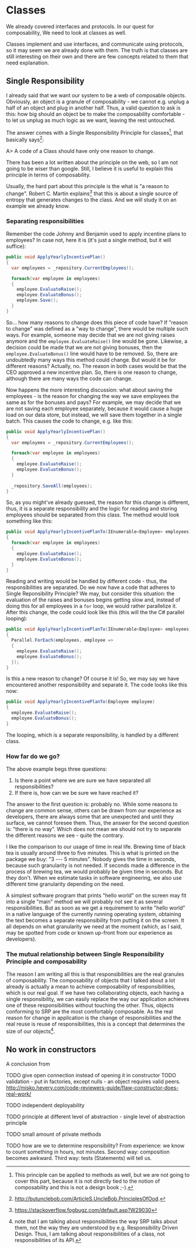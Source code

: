 # Classes

We already covered interfaces and protocols. In our quest for composability, We need to look at classes as well.

Classes implement and use interfaces, and communicate using protocols, so it may seem we are already done with them. The truth is that classes are still interesting on their own and there are few concepts related to them that need explanation.

## Single Responsibility

I already said that we want our system to be a web of composable objects. Obviously, an object is a granule of composability - we cannot e.g. unplug a half of an object and plug in another half. Thus, a valid question to ask is this: how big should an object be to make the composability comfortable - to let us unplug as much logic as we want, leaving the rest untouched.

The answer comes with a Single Responsibility Principle for classes[^SRPMethods], that basically says[^SRP]:

A> A code of a Class should have only one reason to change.

There has been a lot written about the principle on the web, so I am not going to be wiser than google. Still, I believe it is useful to explain this principle in terms of composability.

Usually, the hard part about this principle is the what is "a reason to change". Robert C. Martin explains[^srponstackoverflow] that this is about a single source of entropy that generates changes to the class. And we will study it on an example we already know.

### Separating responsibilities

Remember the code Johnny and Benjamin used to apply incentine plans to employees? In case not, here it is (it's just a single method, but it will suffice):

```csharp
public void ApplyYearlyIncentivePlan()
{
  var employees = _repository.CurrentEmployees();

  foreach(var employee in employees)
  {
    employee.EvaluateRaise();
    employee.EvaluateBonus();
    employee.Save();
  }
}
```

So... how many reasons to change does this piece of code have? If "reason to change" was defined as a "way to change", there would be multiple such ways. For example, someone may decide that we are not giving raises anymore and the `employee.EvaluateRaise()` line would be gone. Likewise, a decision could be made that we are not giving bonuses, then the `employee.EvaluateBonus()` line would have to be removed. So, there are undoubtedly many ways this method could change. But would it be for different reasons? Actually, no. The reason in both cases would be that the CEO approved a new incentive plan. So, there is one reason to change, although there are many ways the code can change.

Now happens the more interesting discussion: what about saving the employees - is the reason for changing the way we save employees the same as for the bonuses and pays? For example, we may decide that we are not saving each employee separately, because it would cause a huge load on our data store, but instead, we will save them together in a single batch. This causes the code to change, e.g. like this:

```csharp
public void ApplyYearlyIncentivePlan()
{
  var employees = _repository.CurrentEmployees();

  foreach(var employee in employees)
  {
    employee.EvaluateRaise();
    employee.EvaluateBonus();
  }
  
  _repository.SaveAll(employees);
}
```

So, as you might've already guessed, the reason for this change is different, thus, it is a separate responsibility and the logic for reading and storing employees should be separated from this class. The method would look something like this:

```csharp
public void ApplyYearlyIncentivePlanTo(IEnumerable<Employee> employees)
{
  foreach(var employee in employees)
  {
    employee.EvaluateRaise();
    employee.EvaluateBonus();
  }
}
```

Reading and writing would be handled by different code - thus, the responsibilities are separated. Do we now have a code that adheres to Single Reponsibility Principle? We may, but consider this situation: the evaluation of the raises and bonuses begins getting slow and, instead of doing this for all employees in a `for` loop, we would rather parallelize it. After this change, the code could look like this (this will the the C# parallel looping):

```csharp
public void ApplyYearlyIncentivePlanTo(IEnumerable<Employee> employees)
{
  Parallel.ForEach(employees, employee =>
  {
    employee.EvaluateRaise();
    employee.EvaluateBonus();
  });
}
```

Is this a new reason to change? Of course it is! So, we may say we have encountered another responsibility and separate it. The code looks like this now:

```csharp
public void ApplyYearlyIncentivePlanTo(Employee employee)
{
  employee.EvaluateRaise();
  employee.EvaluateBonus();
}
```

The looping, which is a separate responsibility, is handled by a different class.
 
### How far do we go?

The above example begs three questions:

1.  Is there a point where we are sure we have separated all responsibilities?
2.  If there is, how can we be sure we have reached it?

The answer to the first question is: probably no. While some reasons to change are common sense, others can be drawn from our experience as developers, there are always some that are unexpected and until they surface, we cannot foresee them. Thus, the answer for the second question is: "there is no way". Which does not mean we should not try to separate the different reasons we see - quite the contrary.

I like the comparison to our usage of time in real life. Brewing time of black tea is usually around three to five minutes. This is what is printed on the package we buy: "3 --- 5 minutes". Nobody gives the time in seconds, because such granularity is not needed. If seconds made a difference in the process of brewing tea, we would probably be given time in seconds. But they don't. When we estimate tasks in software engineering, we also use different time granularity depending on the need.

A simplest software program that prints "hello world" on the screen may fit into a single "main" method we will probably not see it as several responsibilities. But as soon as we get a requirement to write "hello world" in a native language of the currently running operating system, obtaining the text becomes a separate responsibility from putting it on the screen. It all depends on what granularity we need at the moment (which, as I said, may be spotted from code or known up-front from our experience as developers).

### The mutual relationship between Single Responsibility Principle and composability

The reason I am writing all this is that responsibilities are the real granules of composability. The composability of objects that I talked about a lot already is actually a mean to achieve composability of responsibilities, which is our real goal. If we have two collaborating objects, each having a single responsibility, we can easily replace the way our application achieves one of these responsibilities without touching the other. Thus, objects conforming to SRP are the most comfortably composable. As the real reason for change in application is the change of responsibilities and the real reuse is reuse of responsibilities, this is a concept that determines the size of our objects[^notrdd].

## No work in constructors

A conclusion from 

TODO give open connection instead of opening it in constructor
TODO validation - put in factories, except nulls - an object requires valid peers.
http://misko.hevery.com/code-reviewers-guide/flaw-constructor-does-real-work/


TODO independent deployability

TODO principle at different level of abstraction - single level of abstraction principle

TODO small amount of private methods

TODO how are we to determine responsibility? From experience: we know to count something in hours, not minutes. Second way: composition becomes awkward. Third way: tests (Statements) will tell us.


[^SRPMethods]: This principle can be applied to methods as well, but we are not going to cover this part, because it is not directly tied to the notion of composability and this is not a design book ;-).

[^SRP]: http://butunclebob.com/ArticleS.UncleBob.PrinciplesOfOod. 

[^srponstackoverflow]: https://stackoverflow.fogbugz.com/default.asp?W29030

[^notrdd]: note that I am talking about responsibilities the way SRP talks about them, not the way they are understood by e.g. Responsibility Driven Design. Thus, I am talking about responsibilities of a class, not responsibilities of its API.
